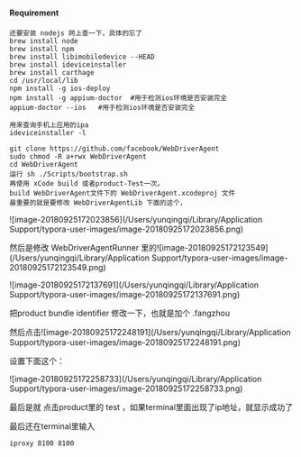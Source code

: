 #### Requirement

```
还要安装 nodejs 网上查一下，具体的忘了
brew install node
brew install npm
brew install libimobiledevice --HEAD
brew install ideviceinstaller  
brew install carthage
cd /usr/local/lib
npm install -g ios-deploy  
npm install -g appium-doctor  #用于检测ios环境是否安装完全
appium-doctor --ios   #用于检测ios环境是否安装完全
```

```
用来查询手机上应用的ipa
ideviceinstaller -l
```

```
git clone https://github.com/facebook/WebDriverAgent
sudo chmod -R a+rwx WebDriverAgent
cd WebDriverAgent
运行 sh ./Scripts/bootstrap.sh      
再使用 xCode build 或者product-Test一次。
build WebDriverAgent文件下的 WebDriverAgent.xcodeproj 文件
最重要的就是要修改 WebDriverAgentLib 下面的这个，
```

![image-20180925172023856](/Users/yunqingqi/Library/Application Support/typora-user-images/image-20180925172023856.png)

然后是修改 WebDriverAgentRunner 里的![image-20180925172123549](/Users/yunqingqi/Library/Application Support/typora-user-images/image-20180925172123549.png)

![image-20180925172137691](/Users/yunqingqi/Library/Application Support/typora-user-images/image-20180925172137691.png)

把product bundle identifier 修改一下，也就是加个 .fangzhou 

然后点击![image-20180925172248191](/Users/yunqingqi/Library/Application Support/typora-user-images/image-20180925172248191.png)

设置下面这个：

![image-20180925172258733](/Users/yunqingqi/Library/Application Support/typora-user-images/image-20180925172258733.png)

最后是就 点击product里的 test ，如果terminal里面出现了ip地址，就显示成功了

最后还在terminal里输入 

```
iproxy 8100 8100
```









